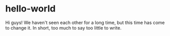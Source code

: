 # hello-world

Hi guys!
We haven't seen each other for a long time, but this time has come to change it. In short, too much to say too little to write.
